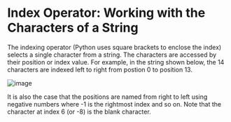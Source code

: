 # Index Operator: Working with the Characters of a String

The indexing operator (Python uses square brackets to enclose the index) selects a single character from a string. The characters are accessed by their position or index value. For example, in the string shown below, the 14 characters are indexed left to right from postion 0 to position 13.


![image](https://user-images.githubusercontent.com/103328611/200669865-659b886a-572f-44e8-b861-aaf2887064ea.png)

It is also the case that the positions are named from right to left using negative numbers where -1 is the rightmost index and so on. Note that the character at index 6 (or -8) is the blank character.
